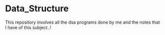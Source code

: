 # Data_Structure
This repository involves all the dsa programs done by me and the notes that I have of this subject..!
